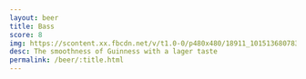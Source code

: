 ```yaml
---
layout: beer
title: Bass
score: 8
img: https://scontent.xx.fbcdn.net/v/t1.0-0/p480x480/18911_10151368078368745_1781250452_n.jpg?oh=451f91f0956c15029b569ca15d30fb9d&oe=58D7475D
desc: The smoothness of Guinness with a lager taste
permalink: /beer/:title.html
---
```


